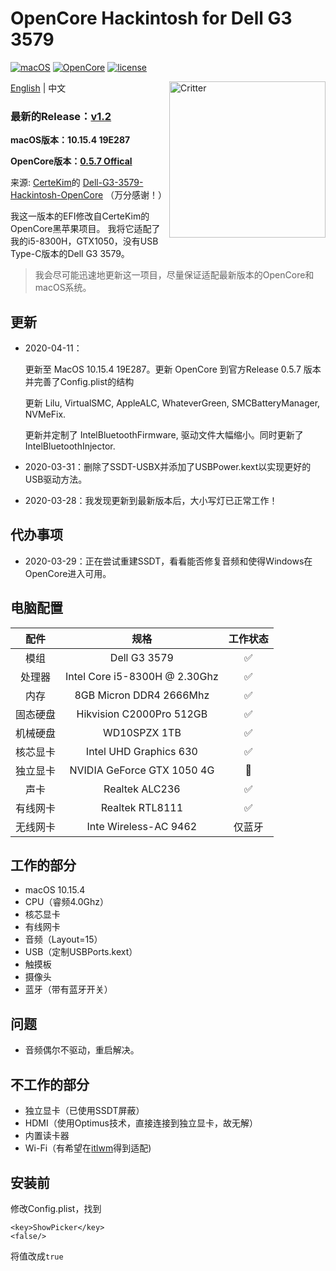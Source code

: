 # OpenCore Hackintosh for Dell G3 3579

[![macOS](https://img.shields.io/badge/macOS-10.15.4-orange)](https://www.apple.com/macos/catalina/)
[![OpenCore](https://img.shields.io/badge/OpenCore-0.5.7-9cf)](https://github.com/williambj1/OpenCore-Factory/)
[![license](https://img.shields.io/badge/license-Anti%20996-blue.svg)](https://github.com/996icu/996.ICU/blob/master/LICENSE)

<img align="right" src="https://support.apple.com/content/dam/edam/applecare/images/en_US/macos/psp-mini-hero-macos-high-sierra-whats-new_2x.png" alt="Critter" width="250">

[English](https://github.com/tonyleelyy/OpenCore-Hackintosh-Dell-G3-3579/blob/master/README.md) | 中文

### 最新的Release：[v1.2](https://github.com/tonyleelyy/OpenCore-Hackintosh-Dell-G3-3579/releases/tag/v1.2)

**macOS版本：10.15.4 19E287**

**OpenCore版本：[0.5.7 Offical](https://github.com/acidanthera/OpenCorePkg/releases/tag/0.5.7)**

来源: [CerteKim](https://github.com/CerteKim)的 [Dell-G3-3579-Hackintosh-OpenCore](https://github.com/CerteKim/Dell-G3-3579-Hackintosh-OpenCore) （万分感谢！）

我这一版本的EFI修改自CerteKim的OpenCore黑苹果项目。
我将它适配了我的i5-8300H，GTX1050，没有USB Type-C版本的Dell G3 3579。

> 我会尽可能迅速地更新这一项目，尽量保证适配最新版本的OpenCore和macOS系统。

## 更新
- 2020-04-11：

  更新至 MacOS 10.15.4 19E287。更新 OpenCore 到官方Release 0.5.7 版本并完善了Config.plist的结构

  更新 Lilu, VirtualSMC, AppleALC, WhateverGreen, SMCBatteryManager, NVMeFix.

  更新并定制了 IntelBluetoothFirmware, 驱动文件大幅缩小。同时更新了 IntelBluetoothInjector.

- 2020-03-31：删除了SSDT-USBX并添加了USBPower.kext以实现更好的USB驱动方法。

- 2020-03-28：我发现更新到最新版本后，大小写灯已正常工作！

## 代办事项
- 2020-03-29：正在尝试重建SSDT，看看能否修复音频和使得Windows在OpenCore进入可用。

## 电脑配置

|   配件   |             规格              | 工作状态 |
| :------: | :---------------------------: | :------: |
|   模组   |         Dell G3 3579          |    ✅     |
|  处理器  | Intel Core i5-8300H @ 2.30Ghz |    ✅     |
|   内存   |    8GB Micron DDR4 2666Mhz    |    ✅     |
| 固态硬盘 |   Hikvision C2000Pro 512GB    |    ✅     |
| 机械硬盘 |         WD10SPZX 1TB          |    ✅     |
| 核芯显卡 |    Intel UHD Graphics 630    |    ✅     |
| 独立显卡 |  NVIDIA GeForce GTX 1050 4G   |    🚫     |
|   声卡   |        Realtek ALC236         |    ✅     |
| 有线网卡 |        Realtek RTL8111        |    ✅     |
| 无线网卡 |     Inte Wireless-AC 9462     |  仅蓝牙  |

## 工作的部分

- macOS 10.15.4
- CPU（睿频4.0Ghz）
- 核芯显卡
- 有线网卡
- 音频（Layout=15）
- USB（定制USBPorts.kext）
- 触摸板
- 摄像头
- 蓝牙（带有蓝牙开关）

## 问题

- 音频偶尔不驱动，重启解决。

## 不工作的部分

- 独立显卡（已使用SSDT屏蔽）
- HDMI（使用Optimus技术，直接连接到独立显卡，故无解）
- 内置读卡器
- Wi-Fi（有希望在[itlwm](https://github.com/zxystd/itlwm)得到适配)

## 安装前

修改Config.plist，找到

```
<key>ShowPicker</key>
<false/>
```

将值改成```true```
